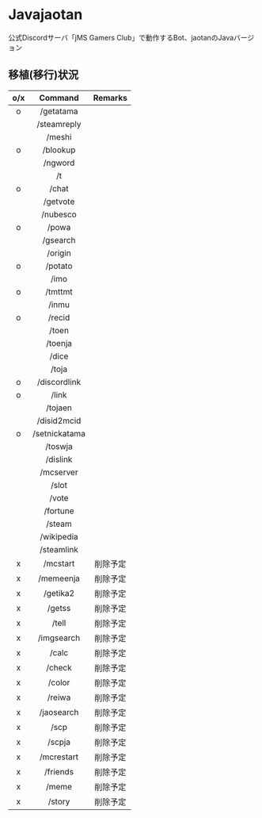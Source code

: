 # Javajaotan

公式Discordサーバ「jMS Gamers Club」で動作するBot、jaotanのJavaバージョン

## 移植(移行)状況

|o/x|Command|Remarks|
|:-:|:-:|:-:|
|o|/getatama||
||/steamreply||
||/meshi||
|o|/blookup||
||/ngword||
||/t||
|o|/chat||
||/getvote||
||/nubesco||
|o|/powa||
||/gsearch||
||/origin||
|o|/potato||
||/imo||
|o|/tmttmt||
||/inmu||
|o|/recid||
||/toen||
||/toenja||
||/dice||
||/toja||
|o|/discordlink||
|o|/link||
||/tojaen||
||/disid2mcid||
|o|/setnickatama||
||/toswja||
||/dislink||
||/mcserver||
||/slot||
||/vote||
||/fortune||
||/steam||
||/wikipedia||
||/steamlink||
|x|/mcstart|削除予定|
|x|/memeenja|削除予定|
|x|/getika2|削除予定|
|x|/getss|削除予定|
|x|/tell|削除予定|
|x|/imgsearch|削除予定|
|x|/calc|削除予定|
|x|/check|削除予定|
|x|/color|削除予定|
|x|/reiwa|削除予定|
|x|/jaosearch|削除予定|
|x|/scp|削除予定|
|x|/scpja|削除予定|
|x|/mcrestart|削除予定|
|x|/friends|削除予定|
|x|/meme|削除予定|
|x|/story|削除予定|
